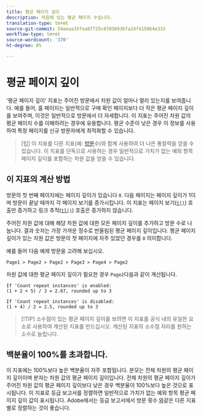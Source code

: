 ```yaml
---
title: 평균 페이지 깊이
description: 차원에 있는 평균 페이지 수입니다.
translation-type: tm+mt
source-git-commit: 54aeaa35fea8f725c87030936fa24f415064e333
workflow-type: tm+mt
source-wordcount: '370'
ht-degree: 0%

---
```



# 평균 페이지 깊이

&#39;평균 페이지 깊이&#39; 지표는 주어진 방문에서 차원 값이 얼마나 멀리 있는지를 보여줍니다. 예를 들어, 홈 페이지는 일반적으로 구매 확인 페이지보다 더 작은 평균 페이지 깊이를 보여주며, 이것은 일반적으로 방문에서 더 자세합니다. 이 지표는 주어진 차원 값의 평균 페이지 수를 이해하려는 경우에 유용합니다. 평균 수준이 낮은 경우 이 정보를 사용하여 특정 페이지를 신규 방문자에게 최적화할 수 있습니다.

>[팁] 이 지표를 다른 지표(예: [방문](visits.md)수)와 함께 사용하여 더 나은 통찰력을 얻을 수 있습니다. 이 지표를 단독으로 사용하는 경우 일반적으로 가치가 없는 예외 항목 페이지 깊이를 포함하는 차원 값을 얻을 수 있습니다.

## 이 지표의 계산 방법

방문의 첫 번째 페이지에는 페이지 깊이가 있습니다 `0`. 다음 페이지는 페이지 깊이가 1이며 방문이 끝날 때까지 각 페이지 보기를 증가시킵니다. 이 지표는 페이지 보기([`t()`](/help/implement/vars/functions/t-method.md)) 호출만 증가하고 링크 추적([`tl()`](/help/implement/vars/functions/tl-method.md)) 호출은 증가하지 않습니다.

주어진 차원 값에 대해 해당 차원 값에 대한 모든 페이지 깊이를 추가하고 방문 수로 나눕니다. 결과 숫자는 가장 가까운 정수로 반올림된 평균 페이지 깊이입니다. 평균 페이지 깊이가 있는 차원 값은 방문의 첫 페이지에 자주 있었던 경우를 `0` 의미합니다.

예를 들어 다음 예제 방문을 고려해 보십시오.

```text
Page1 > Page2 > Page2 > Page3 > Page4 > Page2
```

차원 값에 대한 평균 페이지 깊이가 필요한 경우 `Page2`다음과 같이 계산됩니다.

```text
If 'Count repeat instances' is enabled:
(1 + 2 + 5) / 3 = 2.67, rounded up to 3

If 'Count repeat instances' is disabled:
(1 + 4) / 2 = 2.5, rounded up to 3
```

>[!TIP] 소수점이 있는 평균 페이지 깊이를 보려면 이 지표를 공식 내의 유일한 요소로 사용하여 계산된 지표를 만드십시오. 계산된 지표의 소수점 자리를 원하는 소수로 늘립니다.

## 백분율이 100%를 초과합니다.

이 지표에는 100%보다 높은 백분율이 자주 포함됩니다. 분모는 전체 차원의 평균 페이지 깊이이며 분자는 차원 값의 평균 페이지 깊이입니다. 전체 차원의 평균 페이지 깊이가 주어진 차원 값의 평균 페이지 깊이보다 낮은 경우 백분율이 100%보다 높은 것으로 표시됩니다. 이 지표로 등급 보고서를 정렬하면 일반적으로 가치가 없는 예외 항목 평균 페이지 깊이 값이 표시됩니다. Adobe에서는 등급 보고서에서 방문 횟수 [와](visits.md)같은 다른 지표별로 정렬하는 것이 좋습니다.